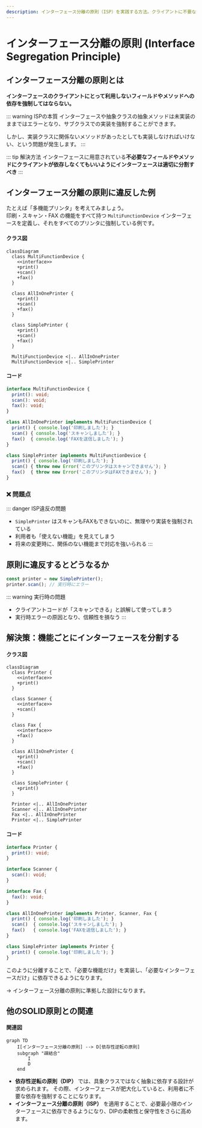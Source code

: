 ```yaml
---
description: インターフェース分離の原則（ISP）を実践する方法。クライアントに不要なメソッド依存を強制しない設計により、疎結合で保守性の高いコードを実現します。
---
```


# インターフェース分離の原則 (Interface Segregation Principle)

## インターフェース分離の原則とは

**インターフェースのクライアントにとって利用しないフィールドやメソッドへの依存を強制してはならない。**

::: warning ISPの本質
インターフェースや抽象クラスの抽象メソッドは未実装のままではエラーとなり、サブクラスでの実装を強制することができます。

しかし、実装クラスに関係ないメソッドがあったとしても実装しなければいけない、という問題が発生します。
:::

::: tip 解決方法
インターフェースに用意されている**不必要なフィールドやメソッドにクライアントが依存しなくてもいいようにインターフェースは適切に分割すべき**
:::

## インターフェース分離の原則に違反した例

たとえば「多機能プリンタ」を考えてみましょう。  
印刷・スキャン・FAX の機能をすべて持つ `MultiFunctionDevice` インターフェースを定義し、それをすべてのプリンタに強制している例です。
#### クラス図

```mermaid
classDiagram
  class MultiFunctionDevice {
    <<interface>>
    +print()
    +scan()
    +fax()
  }

  class AllInOnePrinter {
    +print()
    +scan()
    +fax()
  }

  class SimplePrinter {
    +print()
    +scan()
    +fax()
  }

  MultiFunctionDevice <|.. AllInOnePrinter
  MultiFunctionDevice <|.. SimplePrinter
```

#### コード
```ts
interface MultiFunctionDevice {
  print(): void;
  scan(): void;
  fax(): void;
}

class AllInOnePrinter implements MultiFunctionDevice {
  print() { console.log('印刷しました'); }
  scan() { console.log('スキャンしました'); }
  fax()  { console.log('FAXを送信しました'); }
}

class SimplePrinter implements MultiFunctionDevice {
  print() { console.log('印刷しました'); }
  scan() { throw new Error('このプリンタはスキャンできません'); }
  fax()  { throw new Error('このプリンタはFAXできません'); }
}
```


### ❌ 問題点

::: danger ISP違反の問題
- `SimplePrinter` はスキャンもFAXもできないのに、無理やり実装を強制されている
- 利用者も「使えない機能」を見えてしまう
- 将来の変更時に、関係のない機能まで対応を強いられる
:::

## 原則に違反するとどうなるか

```ts
const printer = new SimplePrinter();
printer.scan(); // 実行時にエラー
```

::: warning 実行時の問題
- クライアントコードが「スキャンできる」と誤解して使ってしまう
- 実行時エラーの原因となり、信頼性を損なう
:::


## 解決策：機能ごとにインターフェースを分割する

#### クラス図

```mermaid
classDiagram
  class Printer {
    <<interface>>
    +print()
  }

  class Scanner {
    <<interface>>
    +scan()
  }

  class Fax {
    <<interface>>
    +fax()
  }

  class AllInOnePrinter {
    +print()
    +scan()
    +fax()
  }

  class SimplePrinter {
    +print()
  }

  Printer <|.. AllInOnePrinter
  Scanner <|.. AllInOnePrinter
  Fax <|.. AllInOnePrinter
  Printer <|.. SimplePrinter
```

#### コード
```ts
interface Printer {
  print(): void;
}

interface Scanner {
  scan(): void;
}

interface Fax {
  fax(): void;
}

class AllInOnePrinter implements Printer, Scanner, Fax {
  print() { console.log('印刷しました'); }
  scan()  { console.log('スキャンしました'); }
  fax()   { console.log('FAXを送信しました'); }
}

class SimplePrinter implements Printer {
  print() { console.log('印刷しました'); }
}
```

このように分離することで、「必要な機能だけ」を実装し、「必要なインターフェースだけ」に依存できるようになります。

→ インターフェース分離の原則に準拠した設計になります。

## 他のSOLID原則との関連

#### 関連図

```mermaid
graph TD
    I[インターフェース分離の原則] --> D[依存性逆転の原則]
    subgraph "疎結合"
        I
        D
    end
```

- **依存性逆転の原則（DIP）** では、具象クラスではなく抽象に依存する設計が求められます。
  その際、インターフェースが肥大化していると、利用者に不要な依存を強制することになります。
- **インターフェース分離の原則（ISP）** を適用することで、必要最小限のインターフェースに依存できるようになり、DIPの柔軟性と保守性をさらに高めます。
